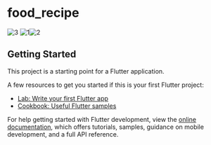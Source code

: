 # food_recipe

![3](https://user-images.githubusercontent.com/86397791/161614242-f5f82632-7e48-46e8-bffe-a2b37d8e74d3.png) ![1](https://user-images.githubusercontent.com/86397791/161615359-e2e8a74f-1dc8-4642-b309-2f3663510a1a.png)![2](https://user-images.githubusercontent.com/86397791/161614314-5213ac2d-7c05-42f4-ba69-db0e7f10a57b.png)





## Getting Started

This project is a starting point for a Flutter application.

A few resources to get you started if this is your first Flutter project:

- [Lab: Write your first Flutter app](https://docs.flutter.dev/get-started/codelab)
- [Cookbook: Useful Flutter samples](https://docs.flutter.dev/cookbook)

For help getting started with Flutter development, view the
[online documentation](https://docs.flutter.dev/), which offers tutorials,
samples, guidance on mobile development, and a full API reference.
